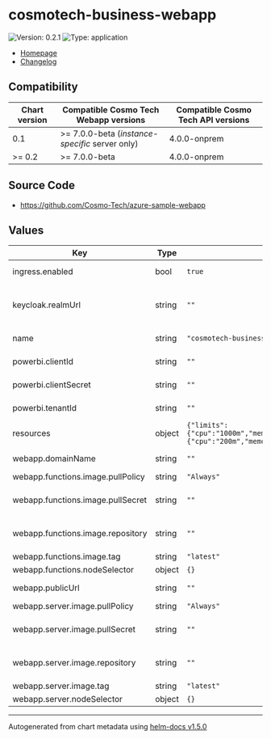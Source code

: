 # cosmotech-business-webapp

![Version: 0.2.1](https://img.shields.io/badge/Version-0.2.1-informational?style=flat-square) ![Type: application](https://img.shields.io/badge/Type-application-informational?style=flat-square)

- [Homepage](https://cosmotech.com)
- [Changelog](CHANGELOG.md)

## Compatibility

| Chart version | Compatible Cosmo Tech Webapp versions           | Compatible Cosmo Tech API versions |
| ------------- | ----------------------------------------------- | ---------------------------------- |
| 0.1           | >= 7.0.0-beta (_instance-specific_ server only) | 4.0.0-onprem                       |
| >= 0.2        | >= 7.0.0-beta                                   | 4.0.0-onprem                       |

## Source Code

* <https://github.com/Cosmo-Tech/azure-sample-webapp>

## Values

| Key | Type | Default | Description |
|-----|------|---------|-------------|
| ingress.enabled | bool | `true` | whether to deploy the ingress for the webapp server and functions |
| keycloak.realmUrl | string | `""` | URL of the keycloak realm that authenticates the users of the webapp. Required to validate user tokens in the webapp functions. (e.g. https://mytenant.cosmotech.com/keycloak/realms/myrealm) |
| name | string | `"cosmotech-business-webapp"` | prefix of the deployments, ingress and services that will be created |
| powerbi.clientId | string | `""` | client id of the app registration that delivers PowerBI tokens for the GetEmbedInfo function |
| powerbi.clientSecret | string | `""` | client secret of the app registration that delivers PowerBI tokens for the GetEmbedInfo function |
| powerbi.tenantId | string | `""` | tenant id of the app registration that delivers PowerBI tokens for the GetEmbedInfo function |
| resources | object | `{"limits":{"cpu":"1000m","memory":"256Mi"},"requests":{"cpu":"200m","memory":"128Mi"}}` | resource limits for the webapp server pod |
| webapp.domainName | string | `""` | domain name to use to host the webapp server (e.g. mytenant.cosmotech.com) |
| webapp.functions.image.pullPolicy | string | `"Always"` | [policy](https://kubernetes.io/docs/concepts/containers/images/#updating-images) to pull the image |
| webapp.functions.image.pullSecret | string | `""` | name of the secret containing registry credentials to pull private images (e.g. cosmotech-business-webapp-brewery-registry) |
| webapp.functions.image.repository | string | `""` | container image to use for webapp functions (e.g. ghcr.io/cosmo-tech/azure-sample-webapp/webapp-functions) |
| webapp.functions.image.tag | string | `"latest"` | container image tag |
| webapp.functions.nodeSelector | object | `{}` | node selector for webapp functions deployment |
| webapp.publicUrl | string | `""` | URL path to use as root of the webapp (e.g. /cosmotech-webapp/brewery) |
| webapp.server.image.pullPolicy | string | `"Always"` | [policy](https://kubernetes.io/docs/concepts/containers/images/#updating-images) to pull the image |
| webapp.server.image.pullSecret | string | `""` | name of the secret containing registry credentials to pull private images (e.g. cosmotech-business-webapp-brewery-registry) |
| webapp.server.image.repository | string | `""` | container image to use as webapp server (e.g. ghcr.io/cosmo-tech/azure-sample-webapp/webapp-server) |
| webapp.server.image.tag | string | `"latest"` | container image tag |
| webapp.server.nodeSelector | object | `{}` | node selector for webapp server deployment |

----------------------------------------------
Autogenerated from chart metadata using [helm-docs v1.5.0](https://github.com/norwoodj/helm-docs/releases/v1.5.0)
